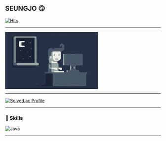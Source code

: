 ## SEUNGJO 🙃

[![Hits](https://hits.seeyoufarm.com/api/count/incr/badge.svg?url=https%3A%2F%2Fgithub.com%2Ff1v3-dev&count_bg=%239AD0FF&title_bg=%23555555&icon=github.svg&icon_color=%23E7E7E7&title=hits&edge_flat=false)](https://hits.seeyoufarm.com)

---

<img alt="Night Coding" src="https://raw.githubusercontent.com/AVS1508/AVS1508/master/assets/Night-Coding.gif" align="center"/>

---

[![Solved.ac Profile](http://mazassumnida.wtf/api/v2/generate_badge?boj=seungjo)](https://solved.ac/seungjo/)

---

### 🎈 Skills
![Java](https://img.shields.io/badge/Java-007396.svg?&style=for-the-badge&logo=Java&logoColor=white)



---
